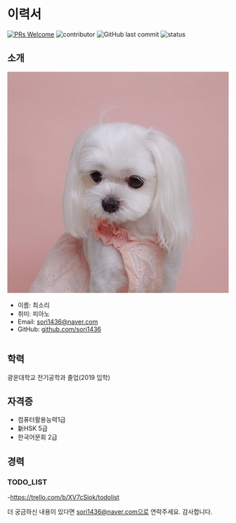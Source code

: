 # 이력서
[![PRs Welcome](https://img.shields.io/badge/PRs-welcome-brightgreen.svg?style=flat-square)](http://makeapullrequest.com)
![contributor](https://img.shields.io/github/contributors/JSpiner/RESUME.svg)
![GitHub last commit](https://img.shields.io/github/last-commit/JSpiner/RESUME.svg)
![status](https://img.shields.io/badge/hired-brightgreen.svg)

## 소개
![프로필이미지](https://github.com/SoriChoi/RESUME/raw/master/images/pink.jpg)
- 이름: 최소리
- 취미: 피아노
- Email: sori1436@naver.com
- GitHub: [github.com/sori1436](https://github.com/sori1436)
```
```
## 학력
광운대학교 전기공학과 졸업(2019 입학)

## 자격증
- 컴퓨터활용능력1급
- 新HSK 5급
- 한국어문회 2급

## 경력

### TODO_LIST
-https://trello.com/b/XV7cSiok/todolist

더 궁금하신 내용이 있다면 sori1436@naver.com으로 연락주세요.
감사합니다.
